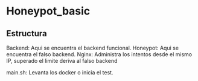 # Honeypot_basic

## Estructura
Backend: Aqui se encuentra el backend funcional.
Honeypot: Aqui se encuentra el falso backend.
Nginx: Administra los intentos desde el mismo IP, superado el limite deriva al falso backend

main.sh: Levanta los docker o inicia el test.